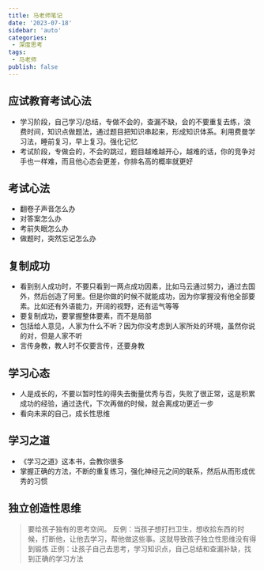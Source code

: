 ```yaml
---
title: 马老师笔记
date: '2023-07-18'
sidebar: 'auto'
categories:
 - 深度思考
tags:
 - 马老师
publish: false
---
```


## 应试教育考试心法
- 学习阶段，自己学习/总结，专做不会的，查漏不缺，会的不要重复去练，浪费时间，知识点做题法，通过题目把知识串起来，形成知识体系。利用费曼学习法，睡前复习，早上复习。强化记忆
- 考试阶段，专做会的，不会的跳过，题目越难越开心，越难的话，你的竞争对手也一样难，而且他心态会更差，你排名高的概率就更好

## 考试心法
- 翻卷子声音怎么办
- 对答案怎么办
- 考前失眠怎么办
- 做题时，突然忘记怎么办

## 复制成功
- 看到别人成功时，不要只看到一两点成功因素，比如马云通过努力，通过去国外，然后创造了阿里。但是你做的时候不就能成功，因为你掌握没有他全部要素。比如还有外语能力，开阔的视野，还有运气等等
- 要复制成功，要掌握整体要素，而不是局部
- 包括给人意见，人家为什么不听？因为你没考虑到人家所处的环境，虽然你说的对，但是人家不听
- 言传身教，教人时不仅要言传，还要身教

## 学习心态
- 人是成长的，不要以暂时性的得失去衡量优秀与否，失败了很正常，这是积累成功的经验，通过迭代，下次再做的时候，就会离成功更近一步
- 看向未来的自己，成长性思维

## 学习之道
- 《学习之道》这本书，会教你很多
- 掌握正确的方法，不断的重复练习，强化神经元之间的联系，然后从而形成优秀的习惯

## 独立创造性思维
> 要给孩子独有的思考空间。
反例：当孩子想打扫卫生，想收拾东西的时候，打断他，让他去学习，帮他做这些事。这就导致孩子独立性思维没有得到锻炼
正例：让孩子自己去思考，学习知识点，自己总结和查漏补缺，找到正确的学习方法